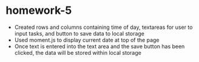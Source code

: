 # homework-5
- Created rows and columns containing time of day, textareas for user to input tasks, and button to save data to local storage
- Used moment.js to display current date at top of the page
- Once text is entered into the text area and the save button has been clicked, the data will be stored within local storage